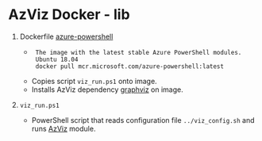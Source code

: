 # AzViz Docker - lib

1. Dockerfile [azure-powershell](https://hub.docker.com/_/microsoft-azure-powershell)

   * ```
      The image with the latest stable Azure PowerShell modules.
      Ubuntu 18.04
      docker pull mcr.microsoft.com/azure-powershell:latest
      ```
   * Copies script `viz_run.ps1` onto image.
   * Installs AzViz dependency [graphviz](https://graphviz.org/) on image.

2. `viz_run.ps1`
   * PowerShell script that reads configuration file `../viz_config.sh` and runs [AzViz](https://github.com/PrateekKumarSingh/AzViz) module.